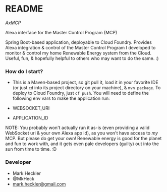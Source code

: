 # README #

*AxMCP*

Alexa interface for the Master Control Program (MCP)

Spring Boot-based application, deployable to Cloud Foundry. Provides Alexa integration & control of the Master Control Program I developed to monitor & control my home Renewable Energy system from the Cloud. Useful, fun, & hopefully helpful to others who may want to do the same. :)

### How do I start? ###

* This is a Maven-based project, so git pull it, load it in your favorite IDE (or just `cd` into its project directory on your machine), & `mvn package`. To deploy to Cloud Foundry, just `cf push`. You will need to define the following env vars to make the application run:

* WEBSOCKET_URI
* APPLICATION_ID

NOTE: You probably won't actually run it as-is (even providing a valid WebSocket uri & your own Alexa app id), as you won't have access to _my_ MCP. But please do get your own! Renewable energy is good for the planet and fun to work with, and it gets even pale developers (guilty) out into the sun from time to time. :D

### Developer ###

* Mark Heckler
* @MkHeck
* mark.heckler@gmail.com
